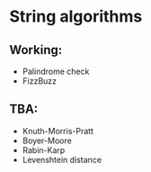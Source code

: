 # String algorithms

## Working:

* Palindrome check
* FizzBuzz

## TBA:

* Knuth-Morris-Pratt
* Boyer-Moore
* Rabin-Karp
* Levenshtein distance
